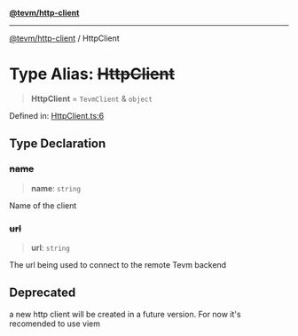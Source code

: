 [**@tevm/http-client**](../README.md)

***

[@tevm/http-client](../globals.md) / HttpClient

# Type Alias: ~~HttpClient~~

> **HttpClient** = `TevmClient` & `object`

Defined in: [HttpClient.ts:6](https://github.com/evmts/tevm-monorepo/blob/main/packages/http-client/src/HttpClient.ts#L6)

## Type Declaration

### ~~name~~

> **name**: `string`

Name of the client

### ~~url~~

> **url**: `string`

The url being used to connect to the remote Tevm backend

## Deprecated

a new http client will be created in a future version. For now it's recomended to use viem
